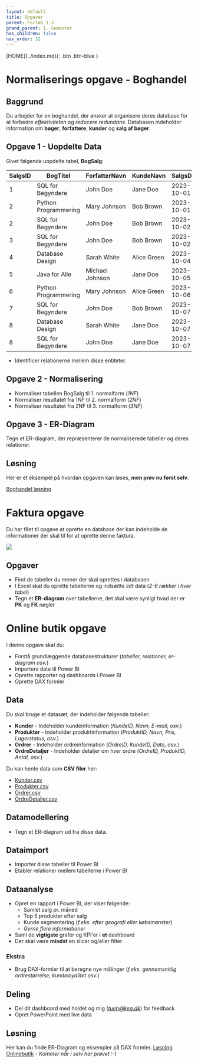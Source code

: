 ```yaml
---
layout: default
title: Opgaver
parent: Forløb 1.3
grand_parent: 1. Semester
has_children: false
nav_order: 32
---
```


<span class="fs-1">
[HOME](../index.md){: .btn .btn-blue }
</span>

# Normaliserings opgave - Boghandel

## Baggrund
Du arbejder for en boghandel, der ønsker at organisere deres database for at forbedre *effektiviteten* og *reducere redundans*. Databasen indeholder information om **bøger**, **forfattere**, **kunder** og **salg af bøger**.

## Opgave 1 - Uopdelte Data
Givet følgende uopdelte tabel, **BogSalg**:

| SalgsID | BogTitel             | ForfatterNavn   | KundeNavn   | SalgsDato   | AntalSolgt | PrisPrStk | TotalPris |
|---------|----------------------|-----------------|-------------|-------------|------------|-----------|-----------|
| 1       | SQL for Begyndere    | John Doe        | Jane Doe    | 2023-10-01  | 2          | 200       | 400       |
| 2       | Python Programmering | Mary Johnson    | Bob Brown   | 2023-10-01  | 1          | 250       | 250       |
| 2       | SQL for Begyndere    | John Doe        | Bob Brown   | 2023-10-02  | 1          | 200       | 250       |
| 3       | SQL for Begyndere    | John Doe        | Bob Brown   | 2023-10-02  | 1          | 200       | 200       |
| 4       | Database Design      | Sarah White     | Alice Green | 2023-10-04  | 3          | 300       | 900       |
| 5       | Java for Alle        | Michael Johnson | Jane Doe    | 2023-10-05  | 2          | 150       | 300       |
| 6       | Python Programmering | Mary Johnson    | Alice Green | 2023-10-06  | 1          | 250       | 250       |
| 7       | SQL for Begyndere    | John Doe        | Bob Brown   | 2023-10-07  | 3          | 200       | 600       |
| 8       | Database Design      | Sarah White     | Jane Doe    | 2023-10-07  | 2          | 300       | 600       |
| 8       | SQL for Begyndere    | John Doe        | Jane Doe    | 2023-10-07  | 1          | 200       | 600       |

- Identificer relationerne mellem disse entiteter.

## Opgave 2 - Normalisering
- Normaliser tabellen BogSalg til 1. normalform (*1NF*)
- Normaliser resultatet fra 1NF til 2. normalform (*2NF*)
- Normaliser resultatet fra 2NF til 3. normalform (*3NF*)

## Opgave 3 - ER-Diagram
Tegn et ER-diagram, der repræsenterer de normaliserede tabeller og deres relationer.

## Løsning
Her er et eksempel på hvordan opgaven kan løses, **men prøv nu først selv**.

[Boghandel løsning](./løsning_boghandel.md)

# Faktura opgave
Du har fået til opgave at oprette en database der kan indeholde de informationer der skal til for at oprette denne faktura.

![](./image/faktura.png)

## Opgaver
- Find de tabeller du mener der skal oprettes i databasen
- I Excel skal du oprette tabellerne og indsætte *lidt* data (*2-6 rækker i hver tabel*)
- Tegn et **ER-diagram** over tabellerne, det skal være synligt hvad der er **PK** og **FK** nøgler

# Online butik opgave
I denne opgave skal du:

- Forstå grundlæggende databasestrukturer (*tabeller, relationer, er-diagram osv.*)
- Importere data til Power BI
- Oprette rapporter og dashboards i Power BI
- Oprette DAX formler

## Data
Du skal bruge et datasæt, der indeholder følgende tabeller:

- **Kunder** - Indeholder kundeinformation (*KundeID, Navn, E-mail, osv.*)
- **Produkter** - Indeholder produktinformation (*ProduktID, Navn, Pris, Lagerstatus, osv.*)
- **Ordrer** - Indeholder ordreinformation (*OrdreID, KundeID, Dato, osv.*)
- **OrdreDetaljer** - Indeholder detaljer om hver ordre (*OrdreID, ProduktID, Antal, osv.*)

Du kan hente data som **CSV filer** her:
- [Kunder.csv](./sql/onlinebutik/Kunder.csv)
- [Produkter.csv](./sql/onlinebutik/Produkter.csv)
- [Ordrer.csv](./sql/onlinebutik/Ordrer.csv)
- [OrdreDetaljer.csv](./sql/onlinebutik/OrdreDetaljer.csv)

## Datamodellering
- Tegn et ER-diagram ud fra disse data.

## Dataimport
- Importer disse tabeller til Power BI
- Etabler relationer mellem tabellerne i Power BI

## Dataanalyse
- Opret en rapport i Power BI, der viser følgende:
    - Samlet salg pr. måned
    - Top 5 produkter efter salg
    - Kunde segmentering (*f.eks. efter geografi eller købsmønster*)
    - *Gerne flere informationer*
- Saml de **vigtigste** grafer og KPI'er i **et** dashboard
- Der skal være **mindst** en slicer og/eller filter 

### Ekstra
- Brug DAX-formler til at beregne nye målinger (*f.eks. gennemsnitlig ordrestørrelse, kundeloyalitet osv.*)

## Deling
- Del dit dashboard med holdet og mig (*tueh@kea.dk*) for feedback
- Opret PowerPoint med live data

## Løsning
Her kan du finde ER-Diagram og eksempler på DAX formler. [Løsning Onlinebutik](./sql/Løsning_Onlinebutik) - *Kommer når i selv har prøvet* :-)